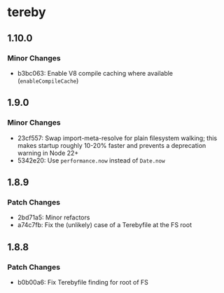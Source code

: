 # tereby

## 1.10.0

### Minor Changes

- b3bc063: Enable V8 compile caching where available (`enableCompileCache`)

## 1.9.0

### Minor Changes

- 23cf557: Swap import-meta-resolve for plain filesystem walking; this makes startup
  roughly 10-20% faster and prevents a deprecation warning in Node 22+
- 5342e20: Use `performance.now` instead of `Date.now`

## 1.8.9

### Patch Changes

- 2bd71a5: Minor refactors
- a74c7fb: Fix the (unlikely) case of a Terebyfile at the FS root

## 1.8.8

### Patch Changes

- b0b00a6: Fix Terebyfile finding for root of FS
